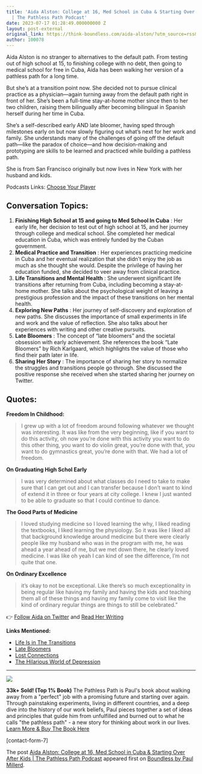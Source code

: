 ```yaml
---
title: 'Aida Alston: College at 16, Med School in Cuba & Starting Over After Kids
  | The Pathless Path Podcast'
date: 2023-07-17 01:28:49.000000000 Z
layout: post-external
original_link: https://think-boundless.com/aida-alston/?utm_source=rss&utm_medium=rss&utm_campaign=aida-alston
author: 100078
---
```


Aida Alston is no stranger to alternatives to the default path. From testing out of high school at 15, to finishing college with no debt, then going to medical school for free in Cuba, Aida has been walking her version of a pathless path for a long time.

But she’s at a transition point now. She decided not to pursue clinical practice as a physician—again turning away from the default path right in front of her. She’s been a full-time stay-at-home mother since then to her two children, raising them bilingually after becoming bilingual in Spanish herself during her time in Cuba.

She’s a self-described early AND late bloomer, having sped through milestones early on but now slowly figuring out what’s next for her work and family. She understands many of the challenges of going off the default path—like the paradox of choice—and how decision-making and prototyping are skills to be learned and practiced while building a pathless path.

She is from San Francisco originally but now lives in New York with her husband and kids.

Podcasts Links: [Choose Your Player](https://link.chtbl.com/aida)

## Conversation Topics:

1. **Finishing High School at 15 and going to Med School In Cuba** : Her early life, her decision to test out of high school at 15, and her journey through college and medical school. She completed her medical education in Cuba, which was entirely funded by the Cuban government.
2. **Medical Practice and Transition** : Her experiences practicing medicine in Cuba and her eventual realization that she didn’t enjoy the job as much as she thought she would. Despite the privilege of having her education funded, she decided to veer away from clinical practice.
3. **Life Transitions and Mental Health** : She underwent significant life transitions after returning from Cuba, including becoming a stay-at-home mother. She talks about the psychological weight of leaving a prestigious profession and the impact of these transitions on her mental health.
4. **Exploring New Paths** : Her journey of self-discovery and exploration of new paths. She discusses the importance of small experiments in life and work and the value of reflection. She also talks about her experiences with writing and other creative pursuits.
5. **Late Bloomers** : The concept of “late bloomers” and the societal obsession with early achievement. She references the book “Late Bloomers” by Rich Karlgaard, which highlights the value of those who find their path later in life.
6. **Sharing Her Story** : The importance of sharing her story to normalize the struggles and transitions people go through. She discussed the positive response she received when she started sharing her journey on Twitter.

## **Quotes:**

**Freedom In Childhood:**

> I grew up with a lot of freedom around following whatever we thought was interesting. It was like from the very beginning, like if you want to do this activity, oh now you’re done with this activity you want to do this other thing, you want to do violin great, you’re done with that, you want to do gymnastics great, you’re done with that. We had a lot of freedom.

**On Graduating High Schol Early**

> I was very determined about what classes do I need to take to make sure that I can get out and I can transfer because I don’t want to kind of extend it in three or four years at city college. I knew I just wanted to be able to graduate so that I could continue to dance.

**The Good Parts of Medicine**

> I loved studying medicine so I loved learning the why, I liked reading the textbooks, I liked learning the physiology. So it was like I liked all that background knowledge around medicine but there were clearly people like my husband who was in the program with me, he was ahead a year ahead of me, but we met down there, he clearly loved medicine. I was like oh yeah I can kind of see the difference, I’m not quite that one.

**On Ordinary Excellence**

> it’s okay to not be exceptional. Like there’s so much exceptionality in being regular like having my family and having the kids and teaching them all of these things and having my family come to visit like the kind of ordinary regular things are things to still be celebrated.”

👉 [Follow Aida on Twitter](https://twitter.com/AidaMAlston) and [Read Her Writing](https://typeshare.co/aidamalston/essays)

**Links Mentioned:**

- [Life Is in The Transitions](https://amzn.to/3c0mBv8)
- [Late Bloomers](https://amzn.to/3yxQwm6)
- [Lost Connections](https://amzn.to/3bSZXVf/)
- [The Hilarious World of Depression](https://www.hilariousworld.org/)

* * *
 ![](https://i1.wp.com/think-boundless.com/wp-content/uploads/2022/01/Picture2.png?resize=140%2C175&ssl=1)

**33k+ Sold! (Top 1% Book)** The Pathless Path is Paul's book about walking away from a "perfect" job with a promising future and starting over again. Through painstaking experiments, living in different countries, and a deep dive into the history of our work beliefs, Paul pieces together a set of ideas and principles that guide him from unfulfilled and burned out to what he calls "the pathless path" - a new story for thinking about work in our lives. [Learn More & Buy The Book Here](https://think-boundless.com/the-pathless-path/)

[contact-form-7]

The post [Aida Alston: College at 16, Med School in Cuba & Starting Over After Kids | The Pathless Path Podcast](https://think-boundless.com/aida-alston/) appeared first on [Boundless by Paul Millerd](https://think-boundless.com).

